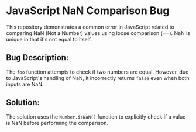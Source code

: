 # JavaScript NaN Comparison Bug

This repository demonstrates a common error in JavaScript related to comparing NaN (Not a Number) values using loose comparison (==).  NaN is unique in that it's not equal to itself.

## Bug Description:
The `foo` function attempts to check if two numbers are equal. However, due to JavaScript's handling of NaN, it incorrectly returns `false` even when both inputs are NaN.

## Solution:
The solution uses the `Number.isNaN()` function to explicitly check if a value is NaN before performing the comparison.